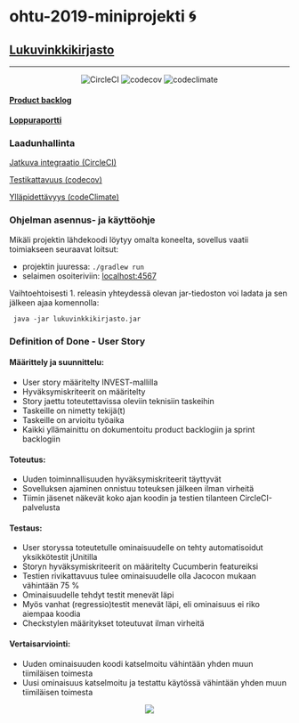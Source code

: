 # ohtu-2019-miniprojekti :cyclone:
## [Lukuvinkkikirjasto](https://github.com/kriskrok/ohtu-2019-lukuvinkkikirjasto)
***

<p align="center">
  <img src="https://circleci.com/gh/kriskrok/ohtu-2019-lukuvinkkikirjasto.svg?style=svg" alt="CircleCI">
  <img src="https://codecov.io/gh/kriskrok/ohtu-2019-lukuvinkkikirjasto/branch/master/graph/badge.svg" alt="codecov">
  <img src="https://api.codeclimate.com/v1/badges/4f3aa250059799c84945/maintainability" alt="codeclimate">
</p>




#### [Product backlog](https://docs.google.com/spreadsheets/d/1LkLCp_9h6MrogtcsBB0s-k0wTKV7P8TSKj_3ccCMi-Y/edit?usp=sharing)
#### [Loppuraportti](https://github.com/kriskrok/ohtu-2019-lukuvinkkikirjasto/blob/master/documents/Loppuraportti.pdf)
### Laadunhallinta

[Jatkuva integraatio (CircleCI)](https://circleci.com/gh/kriskrok/ohtu-2019-lukuvinkkikirjasto)

[Testikattavuus (codecov)](https://codecov.io/gh/kriskrok/ohtu-2019-lukuvinkkikirjasto)

[Ylläpidettävyys (codeClimate)](https://codeclimate.com/github/kriskrok/ohtu-2019-lukuvinkkikirjasto/maintainability)

### Ohjelman asennus- ja käyttöohje

Mikäli projektin lähdekoodi löytyy omalta koneelta, sovellus vaatii toimiakseen seuraavat loitsut:

- projektin juuressa: ```./gradlew run```
- selaimen osoiteriviin: [localhost:4567](http://localhost:4567)

Vaihtoehtoisesti 1. releasin yhteydessä olevan jar-tiedoston voi ladata ja sen jälkeen ajaa komennolla:

<pre><code> java -jar lukuvinkkikirjasto.jar</code></pre>

### Definition of Done - User Story

#### Määrittely ja suunnittelu:
- User story määritelty INVEST-mallilla
- Hyväksymiskriteerit on määritelty
- Story jaettu toteutettavissa oleviin teknisiin taskeihin
- Taskeille on nimetty tekijä(t)
- Taskeille on arvioitu työaika
- Kaikki yllämainittu on dokumentoitu product backlogiin ja sprint backlogiin

#### Toteutus:
- Uuden toiminnallisuuden hyväksymiskriteerit täyttyvät 
- Sovelluksen ajaminen onnistuu toteuksen jälkeen ilman virheitä
- Tiimin jäsenet näkevät koko ajan koodin ja testien tilanteen CircleCI-palvelusta

#### Testaus:
- User storyssa toteutetulle ominaisuudelle on tehty automatisoidut yksikkötestit jUnitilla
- Storyn hyväksymiskriteerit on määritelty Cucumberin featureiksi
- Testien rivikattavuus tulee ominaisuudelle olla Jacocon mukaan vähintään 75 %
- Ominaisuudelle tehdyt testit menevät läpi
- Myös vanhat (regressio)testit menevät läpi, eli ominaisuus ei riko aiempaa koodia
- Checkstylen määritykset toteutuvat ilman virheitä

#### Vertaisarviointi: 
- Uuden ominaisuuden koodi katselmoitu vähintään yhden muun tiimiläisen toimesta
- Uusi ominaisuus katselmoitu ja testattu käytössä vähintään yhden muun tiimiläisen toimesta



<p align="center">
  <img src="http://www.thechristmasshop.co.uk/WebRoot/BT/Shops/BT4873/5510/1DAA/2F8B/66DF/A3BA/0A0C/05EE/762C/A0512013.jpg">
</p>

